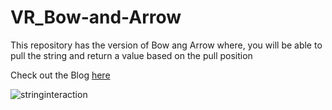 # VR_Bow-and-Arrow

This repository has the version of Bow ang Arrow where, you will be able to pull the string and return a value based on the pull position

Check out the Blog [here](https://blog.immersive-insiders.com/bow-and-arrow-in-vr-part1/) 

![stringinteraction](https://user-images.githubusercontent.com/94760299/148020793-2fa042d7-7292-441f-b98f-a71c9345f6c0.gif)

